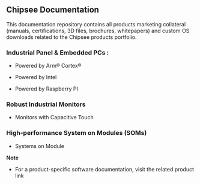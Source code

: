 ## Chipsee Documentation
This documentation repository contains all products marketing collateral (manuals, certifications, 3D files, brochures, whitepapers) and custom OS downloads related to the Chipsee products portfolio.

### Industrial Panel & Embedded PCs :

* Powered by Arm® Cortex®

* Powered by Intel

* Powered by Raspberry PI

### Robust Industrial Monitors

* Monitors with Capacitive Touch

### High-performance System on Modules (SOMs)
* Systems on Module


**Note**
* For a product-specific software documentation, visit the related product link

